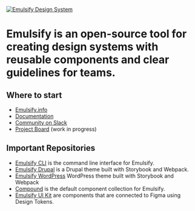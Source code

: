 [![Emulsify Design System](https://user-images.githubusercontent.com/409903/170579210-327abcdd-2c98-4922-87bb-36446a4cc013.svg)](https://www.emulsify.info/)

# Emulsify is an open-source tool for creating design systems with reusable components and clear guidelines for teams.

## Where to start

- [Emulsify.info](https://www.emulsify.info/)
- [Documentation](https://docs.emulsify.info/)
- [Community on Slack](https://launchpass.com/emulsify)
- [Project Board](https://github.com/orgs/emulsify-ds/projects/6) (work in progress)

## Important Repositories

- [Emulsify CLI](https://github.com/emulsify-ds/emulsify-cli) is the command line interface for Emulsify.
- [Emulsify Drupal](https://github.com/emulsify-ds/emulsify-drupal) is a Drupal theme built with Storybook and Webpack.
- [Emulsify WordPress](https://github.com/emulsify-ds/emulsify-wordpress-theme) WordPress theme built with Storybook and Webpack
- [Compound](https://github.com/emulsify-ds/compound) is the default component collection for Emulsify. 
- [Emulsify UI Kit](https://github.com/emulsify-ds/emulsify-ui-kit) are components that are connected to Figma using Design Tokens.

